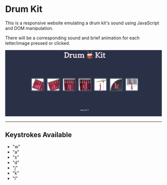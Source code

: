 <h1>Drum Kit</h1>

<p>
This is a responsive website emulating a drum kit's sound using JavaScript and DOM manipulation. 
</p>


<p>
There will be a corresponding sound and brief animation for each letter/image pressed or clicked. 
</p>

<p>
<img src="images/drum-kit-example.png">
</p>

---

<h2>Keystrokes Available</h2>

<ul>
<li>"w"</li>
<li>"a"</li>
<li>"s"</li>
<li>"d"</li>
<li>"j"</li>
<li>"k"</li>
<li>"l"</li>
</ul>